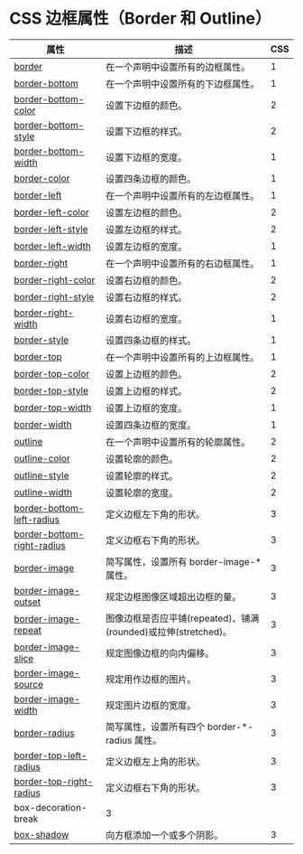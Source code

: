 # CSS 边框属性（Border 和 Outline）

| 属性 | 描述 | CSS |
| --- | --- | --- |
| [border](/cssref/pr_border.asp) | 在一个声明中设置所有的边框属性。 | 1 |
| [border-bottom](/cssref/pr_border-bottom.asp) | 在一个声明中设置所有的下边框属性。 | 1 |
| [border-bottom-color](/cssref/pr_border-bottom_color.asp) | 设置下边框的颜色。 | 2 |
| [border-bottom-style](/cssref/pr_border-bottom_style.asp) | 设置下边框的样式。 | 2 |
| [border-bottom-width](/cssref/pr_border-bottom_width.asp) | 设置下边框的宽度。 | 1 |
| [border-color](/cssref/pr_border-color.asp) | 设置四条边框的颜色。 | 1 |
| [border-left](/cssref/pr_border-left.asp) | 在一个声明中设置所有的左边框属性。 | 1 |
| [border-left-color](/cssref/pr_border-left_color.asp) | 设置左边框的颜色。 | 2 |
| [border-left-style](/cssref/pr_border-left_style.asp) | 设置左边框的样式。 | 2 |
| [border-left-width](/cssref/pr_border-left_width.asp) | 设置左边框的宽度。 | 1 |
| [border-right](/cssref/pr_border-right.asp) | 在一个声明中设置所有的右边框属性。 | 1 |
| [border-right-color](/cssref/pr_border-right_color.asp) | 设置右边框的颜色。 | 2 |
| [border-right-style](/cssref/pr_border-right_style.asp) | 设置右边框的样式。 | 2 |
| [border-right-width](/cssref/pr_border-right_width.asp) | 设置右边框的宽度。 | 1 |
| [border-style](/cssref/pr_border-style.asp) | 设置四条边框的样式。 | 1 |
| [border-top](/cssref/pr_border-top.asp) | 在一个声明中设置所有的上边框属性。 | 1 |
| [border-top-color](/cssref/pr_border-top_color.asp) | 设置上边框的颜色。 | 2 |
| [border-top-style](/cssref/pr_border-top_style.asp) | 设置上边框的样式。 | 2 |
| [border-top-width](/cssref/pr_border-top_width.asp) | 设置上边框的宽度。 | 1 |
| [border-width](/cssref/pr_border-width.asp) | 设置四条边框的宽度。 | 1 |
| [outline](/cssref/pr_outline.asp) | 在一个声明中设置所有的轮廓属性。 | 2 |
| [outline-color](/cssref/pr_outline-color.asp) | 设置轮廓的颜色。 | 2 |
| [outline-style](/cssref/pr_outline-style.asp) | 设置轮廓的样式。 | 2 |
| [outline-width](/cssref/pr_outline-width.asp) | 设置轮廓的宽度。 | 2 |
| [border-bottom-left-radius](/cssref/pr_border-bottom-left-radius.asp "CSS3 border-bottom-left-radius 属性") | 定义边框左下角的形状。 | 3 |
| [border-bottom-right-radius](/cssref/pr_border-bottom-right-radius.asp "CSS3 border-bottom-right-radius 属性") | 定义边框右下角的形状。 | 3 |
| [border-image](/cssref/pr_border-image.asp "CSS3 border-image 属性") | 简写属性，设置所有 border-image-* 属性。 | 3 |
| [border-image-outset](/cssref/pr_border-image-outset.asp "CSS3 border-image-outset 属性") | 规定边框图像区域超出边框的量。 | 3 |
| [border-image-repeat](/cssref/pr_border-image-repeat.asp "CSS3 border-image-repeat 属性") | 图像边框是否应平铺(repeated)、铺满(rounded)或拉伸(stretched)。 | 3 |
| [border-image-slice](/cssref/pr_border-image-slice.asp "CSS3 border-image-slice 属性") | 规定图像边框的向内偏移。 | 3 |
| [border-image-source](/cssref/pr_border-image-source.asp "CSS3 border-image-source 属性") | 规定用作边框的图片。 | 3 |
| [border-image-width](/cssref/pr_border-image-width.asp "CSS3 border-image-width 属性") | 规定图片边框的宽度。 | 3 |
| [border-radius](/cssref/pr_border-radius.asp "CSS3 border-radius 属性") | 简写属性，设置所有四个 border-*-radius 属性。 | 3 |
| [border-top-left-radius](/cssref/pr_border-top-left-radius.asp "CSS3 border-top-left-radius 属性") | 定义边框左上角的形状。 | 3 |
| [border-top-right-radius](/cssref/pr_border-top-right-radius.asp "CSS3 border-top-right-radius 属性") | 定义边框右下角的形状。 | 3 |
| box-decoration-break | 3 |
| [box-shadow](/cssref/pr_box-shadow.asp "CSS3 box-shadow 属性") | 向方框添加一个或多个阴影。 | 3 |

